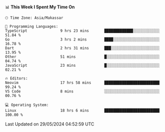 <!--START_SECTION:waka-->
📊 **This Week I Spent My Time On** 

```text
🕑︎ Time Zone: Asia/Makassar

💬 Programming Languages: 
TypeScript               9 hrs 23 mins       █████████████░░░░░░░░░░░░   51.84 % 
Go                       3 hrs 2 mins        ████░░░░░░░░░░░░░░░░░░░░░   16.78 % 
Dart                     2 hrs 31 mins       ███░░░░░░░░░░░░░░░░░░░░░░   13.95 % 
Other                    51 mins             █░░░░░░░░░░░░░░░░░░░░░░░░   04.74 % 
JavaScript               23 mins             █░░░░░░░░░░░░░░░░░░░░░░░░   02.21 % 

🔥 Editors: 
Neovim                   17 hrs 58 mins      █████████████████████████   99.24 % 
VS Code                  8 mins              ░░░░░░░░░░░░░░░░░░░░░░░░░   00.76 % 

💻 Operating System: 
Linux                    18 hrs 6 mins       █████████████████████████   100.00 % 
```


 Last Updated on 29/05/2024 04:52:59 UTC
<!--END_SECTION:waka-->
